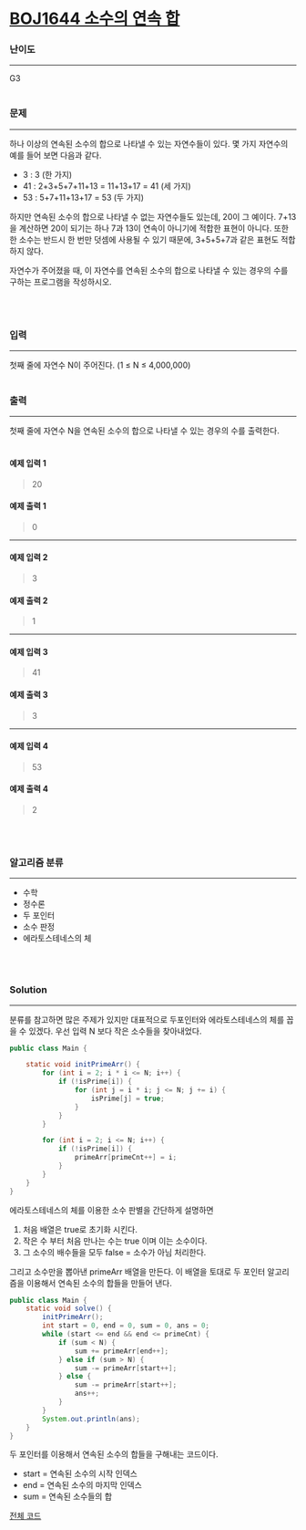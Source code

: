 # [BOJ1644 소수의 연속 합](https://www.acmicpc.net/problem/1644)

### 난이도

***
G3
<br><br>

### 문제

***
하나 이상의 연속된 소수의 합으로 나타낼 수 있는 자연수들이 있다. 몇 가지 자연수의 예를 들어 보면 다음과 같다.

* 3 : 3 (한 가지)
* 41 : 2+3+5+7+11+13 = 11+13+17 = 41 (세 가지)
* 53 : 5+7+11+13+17 = 53 (두 가지)<br>

하지만 연속된 소수의 합으로 나타낼 수 없는 자연수들도 있는데, 20이 그 예이다. 7+13을 계산하면 20이 되기는 하나 7과 13이 연속이 아니기에 적합한 표현이 아니다. 또한 한 소수는 반드시 한 번만 덧셈에
사용될 수 있기 때문에, 3+5+5+7과 같은 표현도 적합하지 않다.

자연수가 주어졌을 때, 이 자연수를 연속된 소수의 합으로 나타낼 수 있는 경우의 수를 구하는 프로그램을 작성하시오.

<br><br>

### 입력

***
첫째 줄에 자연수 N이 주어진다. (1 ≤ N ≤ 4,000,000)
<br><br>

### 출력

***
첫째 줄에 자연수 N을 연속된 소수의 합으로 나타낼 수 있는 경우의 수를 출력한다.
<br><br>

#### 예제 입력 1

> 20

#### 예제 출력 1

> 0
***

#### 예제 입력 2

> 3

#### 예제 출력 2

> 1
***

#### 예제 입력 3

> 41

#### 예제 출력 3

> 3
***

#### 예제 입력 4

> 53

#### 예제 출력 4

> 2

<br><br>

### 알고리즘 분류

***

* 수학
* 정수론
* 두 포인터
* 소수 판정
* 에라토스테네스의 체

<br><br>

### Solution

***

분류를 참고하면 많은 주제가 있지만 대표적으로 두포인터와 에라토스테네스의 체를 꼽을 수 있겠다. 우선 입력 N 보다 작은 소수들을 찾아내었다.

```java
public class Main {

    static void initPrimeArr() {
        for (int i = 2; i * i <= N; i++) {
            if (!isPrime[i]) {
                for (int j = i * i; j <= N; j += i) {
                    isPrime[j] = true;
                }
            }
        }

        for (int i = 2; i <= N; i++) {
            if (!isPrime[i]) {
                primeArr[primeCnt++] = i;
            }
        }
    }
}

```

에라토스테네스의 체를 이용한 소수 판별을 간단하게 설명하면

1. 처음 배열은 true로 초기화 시킨다.
2. 작은 수 부터 처음 만나는 수는 true 이며 이는 소수이다.
3. 그 소수의 배수들을 모두 false = 소수가 아님 처리한다.

그리고 소수만을 뽑아낸 primeArr 배열을 만든다. 이 배열을 토대로 두 포인터 알고리즘을 이용해서 연속된 소수의 합들을 만들어 낸다.

```java
public class Main {
    static void solve() {
        initPrimeArr();
        int start = 0, end = 0, sum = 0, ans = 0;
        while (start <= end && end <= primeCnt) {
            if (sum < N) {
                sum += primeArr[end++];
            } else if (sum > N) {
                sum -= primeArr[start++];
            } else {
                sum -= primeArr[start++];
                ans++;
            }
        }
        System.out.println(ans);
    }
}
```

두 포인터를 이용해서 연속된 소수의 합들을 구해내는 코드이다.

* start = 연속된 소수의 시작 인덱스
* end = 연속된 소수의 마지막 인덱스
* sum = 연속된 소수들의 합

[전체 코드](https://github.com/Jungmin-Seo0527/CodingTest/blob/main/src/bruteForce/BOJ1644_소수의_연속합.java)
